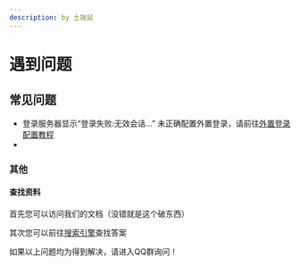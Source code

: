 ```yaml
---
description: by 土拨鼠
---
```


# 遇到问题

## 常见问题

* 登录服务器显示“登录失败:无效会话…”   未正确配置外置登录，请前往[外置登录配置教程](wai-zhi-deng-lu.md)
*

### 其他

#### 查找资料

首先您可以访问我们的文档（没错就是这个破东西）

其次您可以前往[搜索引擎](https://baidu.com)查找答案

如果以上问题均为得到解决，请进入QQ群询问！

